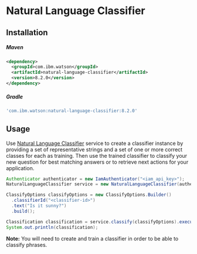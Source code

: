 # Natural Language Classifier

## Installation

##### Maven
```xml
<dependency>
  <groupId>com.ibm.watson</groupId>
  <artifactId>natural-language-classifier</artifactId>
  <version>8.2.0</version>
</dependency>
```

##### Gradle
```gradle
'com.ibm.watson:natural-language-classifier:8.2.0'
```

## Usage
Use [Natural Language Classifier](https://cloud.ibm.com/docs/services/natural-language-classifier?topic=natural-language-classifier-natural-language-classifier) service to create a classifier instance by providing a set of representative strings and a set of one or more correct classes for each as training. Then use the trained classifier to classify your new question for best matching answers or to retrieve next actions for your application.

```java
Authenticator authenticator = new IamAuthenticator("<iam_api_key>");
NaturalLanguageClassifier service = new NaturalLanguageClassifier(authenticator);

ClassifyOptions classifyOptions = new ClassifyOptions.Builder()
  .classifierId("<classifier-id>")
  .text("Is it sunny?")
  .build();

Classification classification = service.classify(classifyOptions).execute().getResult();
System.out.println(classification);
```

**Note:** You will need to create and train a classifier in order to be able to classify phrases.
